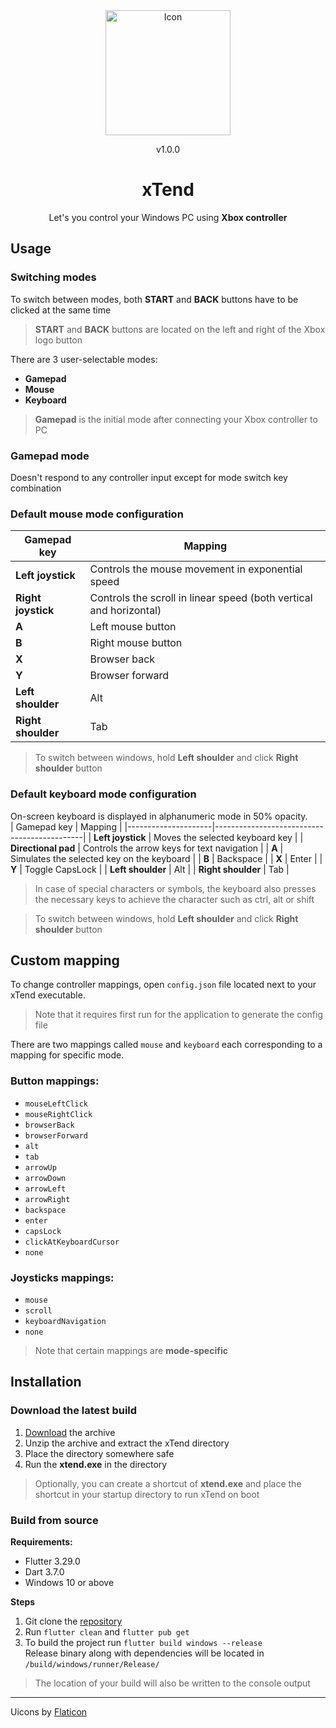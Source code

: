 <div align="center">
    <img src="./windows/runner/resources/app_icon.ico" alt="Icon" width="200" height="200">
    <p id="version">v1.0.0</p>
    <h1>xTend</h1>
    <p>Let's you control your Windows PC using <b>Xbox controller</b></p>
</div>


## Usage
### Switching modes
To switch between modes, both **START** and **BACK** buttons have to be clicked at the same time
>  **START** and **BACK** buttons are located on the left and right of the Xbox logo button

There are 3 user-selectable modes:
-  **Gamepad**
-  **Mouse**
-  **Keyboard**  
>**Gamepad** is the initial mode after connecting your Xbox controller to PC

### Gamepad mode
Doesn't respond to any controller input except for mode switch key combination
### Default mouse mode configuration
| Gamepad key        | Mapping                                                            |
|--------------------|--------------------------------------------------------------------|
| **Left joystick**  | Controls the mouse movement in exponential speed                   |
| **Right joystick** | Controls the scroll in linear speed (both vertical and horizontal) |
| **A**              | Left mouse button                                                  |
| **B**              | Right mouse button                                                 |
| **X**              | Browser back                                                       |
| **Y**              | Browser forward                                                    |
| **Left shoulder**  | Alt                                                                |
| **Right shoulder** | Tab                                                                |
> To switch between windows, hold **Left shoulder** and click **Right shoulder** button

### Default keyboard mode configuration
On-screen keyboard is displayed in alphanumeric mode in 50% opacity.  
| Gamepad key         | Mapping                                     |
|---------------------|---------------------------------------------|
| **Left joystick**   | Moves the selected keyboard key             |
| **Directional pad** | Controls the arrow keys for text navigation |
| **A**               | Simulates the selected key on the keyboard  |
| **B**               | Backspace                                   |
| **X**               | Enter                                       |
| **Y**               | Toggle CapsLock                             |
| **Left shoulder**   | Alt                                         |
| **Right shoulder**  | Tab                                         |
> In case of special characters or symbols, the keyboard also presses the necessary keys to achieve the character such as ctrl, alt or shift

> To switch between windows, hold **Left shoulder** and click **Right shoulder** button  

## Custom mapping
To change controller mappings, open `config.json` file located next to your xTend executable.  
> Note that it requires first run for the application to generate the config file  

There are two mappings called `mouse` and `keyboard` each corresponding to a mapping for specific mode.  
### Button mappings:
- `mouseLeftClick`
- `mouseRightClick`
- `browserBack`
- `browserForward`
- `alt`
- `tab`
- `arrowUp`
- `arrowDown`
- `arrowLeft`
- `arrowRight`
- `backspace`
- `enter`
- `capsLock`
- `clickAtKeyboardCursor`
- `none`

### Joysticks mappings:
- `mouse`
- `scroll`
- `keyboardNavigation`
- `none`
> Note that certain mappings are **mode-specific**

## Installation  
### Download the latest build  
1.  [Download](https://github.com/kulishnik22/xTend/releases/download/v1.0.0/xTend.zip) the archive
2. Unzip the archive and extract the xTend directory
3. Place the directory somewhere safe
4. Run the **xtend.exe** in the directory
> Optionally, you can create a shortcut of **xtend.exe** and place the shortcut in your startup directory to run xTend on boot
### Build from source
**Requirements:**
- Flutter 3.29.0
- Dart 3.7.0
- Windows 10 or above

**Steps**
1. Git clone the [repository](https://github.com/kulishnik22/xTend.git)
2. Run `flutter clean` and `flutter pub get`
3. To build the project run `flutter build windows --release`  
Release binary along with dependencies will be located in `/build/windows/runner/Release/`  
> The location of your build will also be written to the console output  

___
Uicons by [Flaticon](https://www.flaticon.com)
